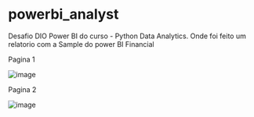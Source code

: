 # powerbi_analyst
Desafio DIO Power BI do curso - Python Data Analytics.
Onde foi feito um relatorio com a Sample do power BI Financial 

Pagina 1

![image](https://github.com/Guihenrique91/powerbi_analyst/assets/103217949/19999573-8a96-4f15-9a2e-7e28c667d401)

Pagina 2

![image](https://github.com/Guihenrique91/powerbi_analyst/assets/103217949/28d16353-573f-441c-8bfa-dffac69efa17)



